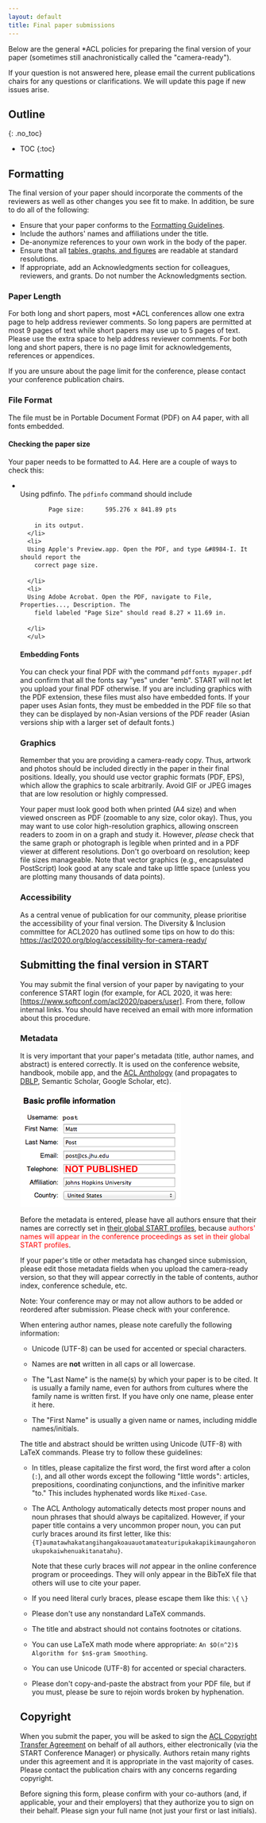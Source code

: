 ```yaml
---
layout: default
title: Final paper submissions
---
```


Below are the general *ACL policies for preparing the final version of your paper (sometimes still anachronistically called the "camera-ready").

If your question is not answered here, please email the current publications chairs for any questions or clarifications.
We will update this page if new issues arise.

## Outline
{: .no_toc}

- TOC
{:toc}

## Formatting

The final version of your paper should incorporate the comments of the reviewers as well as other changes you see fit to make. 
In addition, be sure to do all of the following:

- Ensure that your paper conforms to the [Formatting Guidelines](formatting.html).
- Include the authors' names and affiliations under the title.
- De-anonymize references to your own work in the body of the paper.
- Ensure that all [tables, graphs, and figures](#graphics) are readable at standard resolutions.
- If appropriate, add an Acknowledgments section for colleagues, reviewers, and grants.
  Do not number the Acknowledgments section.

### Paper Length

For both long and short papers, most *ACL conferences allow one extra page to help address reviewer comments.
So long papers are permitted at most 9 pages of text while short papers may use up to 5 pages of text.
Please use the extra space to help address reviewer comments.
For both long and short papers, there is no page limit for acknowledgements, references or appendices.

If you are unsure about the page limit for the conference, please contact your conference publication chairs.

### File Format

The file must be in Portable Document Format (PDF) on A4 paper, with all fonts embedded.

#### Checking the paper size

   Your paper needs to be formatted to A4.
   Here are a couple of ways to check this:
      <ul>
      <li>    
      Using pdfinfo. The `pdfinfo` command should include

            Page size:      595.276 x 841.89 pts

        in its output.
      </li>
      <li>
      Using Apple's Preview.app. Open the PDF, and type &#8984-I. It should report the
        correct page size.

      </li>
      <li>
      Using Adobe Acrobat. Open the PDF, navigate to File, Properties..., Description. The
        field labeled "Page Size" should read 8.27 × 11.69 in.

      </li>
      </ul>

   <a name="format-fonts"></a>
   
#### Embedding Fonts

  You can check your final PDF with the command `pdffonts mypaper.pdf` and confirm that all the fonts say "yes" under "emb".
  START will not let you upload your final PDF otherwise.
  If you are including graphics with the PDF extension, these files must also have embedded fonts.
  If your paper uses Asian fonts, they must be embedded in the PDF file so that they can be displayed by non-Asian versions of the PDF reader (Asian versions ship with a larger set of default fonts.)

### Graphics

Remember that you are providing a camera-ready copy.  Thus, artwork
and photos should be included directly in the paper in their final
positions.  Ideally, you should use vector graphic formats (PDF,
EPS), which allow the graphics to scale arbitrarily. Avoid GIF or
JPEG images that are low resolution or highly compressed.

Your paper must look good both when printed (A4 size) and when viewed onscreen as PDF (zoomable to any
size, color okay).  Thus, you may want to use color high-resolution
graphics, allowing onscreen readers to zoom in on a graph and study
it.  However, *please* check that the same graph or photograph
is legible when printed and in a PDF viewer at different resolutions.
Don't go overboard on resolution; keep file sizes manageable.  Note
that vector graphics (e.g., encapsulated PostScript) look good at
any scale and take up little space (unless you are plotting many
thousands of data points).

### Accessibility

As a central venue of publication for our community, please prioritise the accessibility of your final version.
The Diversity & Inclusion committee for ACL2020 has outlined some tips on how to do this: https://acl2020.org/blog/accessibility-for-camera-ready/

## Submitting the final version in START

You may submit the final version of your paper by navigating to your conference START login (for example, for ACL 2020, it was here: [https://www.softconf.com/acl2020/papers/user].
From there, follow internal links.
You should have received an email with more information about this procedure.

### Metadata

It is very important that your paper's metadata (title, author names, and abstract) is entered correctly.
It is used on the conference website, handbook, mobile app, and the [ACL Anthology](https://www.aclweb.org/anthology/) (and propagates to [DBLP](https://dblp.uni-trier.de), Semantic Scholar, Google Scholar, etc).

![Picture of Softconf user info fields](images/userinfo.png)

Before the metadata is entered, please have all authors ensure that their names are correctly set in [their global START profiles](https://www.softconf.com/l/super/scmd.cgi?ucmd=updateProfile), because <font color="red">authors' names will appear in the conference proceedings as set in their global START profiles</font>.

If your paper's title or other metadata has changed since submission, please edit those metadata fields when you upload the camera-ready version, so that they will appear correctly in the table of contents, author index, conference schedule, etc.

Note: Your conference may or may not allow authors to be added or reordered after submission.
Please check with your conference.

When entering author names, please note carefully the following information:

* Unicode (UTF-8) can be used for accented or special characters.

* Names are **not** written in all caps or all lowercase.

* The "Last Name" is the name(s) by which your paper is to be cited.
  It is usually a family name, even for authors from cultures where the family name is written first.
  If you have only one name, please enter it here.

* The "First Name" is usually a given name or names, including middle names/initials.

The title and abstract should be written using Unicode (UTF-8) with LaTeX commands.
Please try to follow these guidelines:

 - In titles, please capitalize the first word, the first word
   after a colon (`:`), and all other words except the following
   "little words": articles, prepositions, coordinating
   conjunctions, and the infinitive marker "to." This includes
   hyphenated words like `Mixed-Case`.

 - The ACL Anthology automatically detects most proper nouns and noun
   phrases that should always be capitalized. However, if your paper
   title contains a very uncommon proper noun, you can put curly
   braces around its first letter, like this:
   `{T}aumatawhakatangihangakoauauotamateaturipukakapikimaungahoronukupokaiwhenuakitanatahu}`.
 
   Note that these curly braces will _not_ appear in the online
   conference program or proceedings. They will only appear in the
   BibTeX file that others will use to cite your paper.

 - If you need literal curly braces, please escape them like this:
   `\{` `\}`

 - Please don't use any nonstandard LaTeX commands.

 - The title and abstract should not contains footnotes or citations.

 - You can use LaTeX math mode where appropriate: `An $O(n^2)$
   Algorithm for $n$-gram Smoothing`.

 - You can use Unicode (UTF-8) for accented or special characters.

 - Please don't copy-and-paste the abstract from your PDF file, but if
   you must, please be sure to rejoin words broken by hyphenation.

## Copyright

When you submit the paper, you will be asked to sign the [ACL Copyright Transfer Agreement](https://github.com/ACLPUB/blob/master/templates/copyright/acl-copyright-transfer.pdf) on behalf of all authors, either electronically (via the START Conference Manager) or physically.
Authors retain many rights under this agreement and it is appropriate in the vast majority of cases.
Please contact the publication chairs with any concerns regarding copyright.

Before signing this form, please confirm with your co-authors (and, if applicable, your and their employers) that they authorize you to
sign on their behalf.
Please sign your full name (not just your first or last initials).

